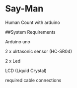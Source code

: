# Say-Man
Human Count with arduino 

##System Requirements

Arduino uno

2 x ulrtasonic sensor (HC-SR04)

2 x Led

LCD (Liquid Crystal)

required cable connections
